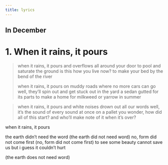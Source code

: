 ```yaml
---
title: lyrics
---
```


## In December
# 1. When it rains, it pours

> when it rains, it pours
> and overflows all around your door
> to pool and saturate the ground
> is this how you live now?
> to make your bed 
> by the bend
> of the river
> 
> when it rains, it pours 
> on muddy roads where no more cars can go
> well, they’ll spin out and get stuck out in the yard
> a sedan gutted for its parts
> to make a home for milkweed
> or yarrow 
> in summer

> when it rains, it pours
> and white noises drown out all our words
> well, it’s the sound of every sound at once
> on a pallet you wonder, how did all of this start?
> and who’ll make note of it
> when it’s over?

when it rains, it pours

the earth didn’t need the word
(the earth did not need word)
no, form did not come first
(no, form did not come first)
to see some beauty cannot save us
but i guess it couldn’t hurt

(the earth does not need word)
